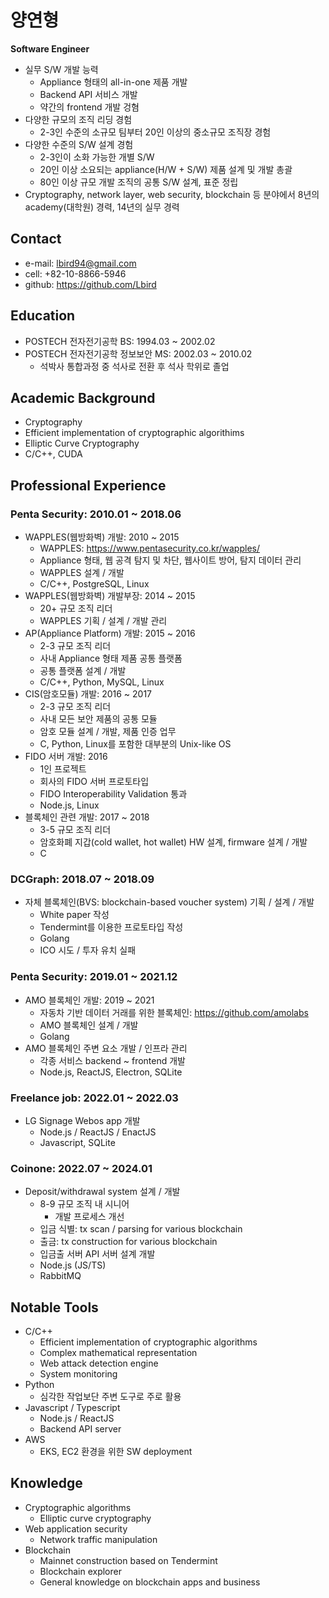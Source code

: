 # 양연형
**Software Engineer**

* 실무 S/W 개발 능력
  *	Appliance 형태의 all-in-one 제품 개발
  *	Backend API 서비스 개발
  *	약간의 frontend 개발 겅혐
* 다양한 규모의 조직 리딩 경험
  *	2-3인 수준의 소규모 팀부터 20인 이상의 중소규모 조직장 경험
* 다양한 수준의 S/W 설계 경험
  *	2-3인이 소화 가능한 개별 S/W
  *	20인 이상 소요되는 appliance(H/W + S/W) 제품 설계 및 개발 총괄
  * 80인 이상 규모 개발 조직의 공통 S/W 설계, 표준 정립
*	Cryptography, network layer, web security, blockchain 등 분야에서 8년의 academy(대학원) 경력, 14년의 실무 경력

## Contact
* e-mail: lbird94@gmail.com
* cell: +82-10-8866-5946
* github: https://github.com/Lbird

## Education
* POSTECH 전자전기공학 BS: 1994.03 ~ 2002.02
* POSTECH 전자전기공학 정보보안 MS: 2002.03 ~ 2010.02
  * 석박사 통합과정 중 석사로 전환 후 석사 학위로 졸업

## Academic Background
* Cryptography
* Efficient implementation of cryptographic algorithims
* Elliptic Curve Cryptography
* C/C++, CUDA

## Professional Experience
### Penta Security: 2010.01 ~ 2018.06
* WAPPLES(웹방화벽) 개발: 2010 ~ 2015
  * WAPPLES: https://www.pentasecurity.co.kr/wapples/
  * Appliance 형태, 웹 공격 탐지 및 차단, 웹사이트 방어, 탐지 데이터 관리
  * WAPPLES 설계 / 개발
  * C/C++, PostgreSQL, Linux
* WAPPLES(웹방화벽) 개발부장: 2014 ~ 2015
  * 20+ 규모 조직 리더
  * WAPPLES 기획 / 설계 / 개발 관리
* AP(Appliance Platform) 개발: 2015 ~ 2016
  * 2-3 규모 조직 리더
  * 사내 Appliance 형태 제품 공통 플랫폼
  * 공통 플랫폼 설계 / 개발
  * C/C++, Python, MySQL, Linux
* CIS(암호모듈) 개발: 2016 ~ 2017
  * 2-3 규모 조직 리더
  * 사내 모든 보안 제품의 공통 모듈
  * 암호 모듈 설계 / 개발, 제품 인증 업무
  * C, Python, Linux를 포함한 대부분의 Unix-like OS
* FIDO 서버 개발: 2016
  * 1인 프로젝트
  * 회사의 FIDO 서버 프로토타입
  * FIDO Interoperability Validation 통과
  * Node.js, Linux
* 블록체인 관련 개발: 2017 ~ 2018
  * 3-5 규모 조직 리더
  * 암호화폐 지갑(cold wallet, hot wallet) HW 설계, firmware 설계 / 개발
  * C

### DCGraph: 2018.07 ~ 2018.09
* 자체 블록체인(BVS: blockchain-based voucher system) 기획 / 설계 / 개발
  * White paper 작성
  * Tendermint를 이용한 프로토타입 작성
  * Golang
  * ICO 시도 / 투자 유치 실패

### Penta Security: 2019.01 ~ 2021.12
* AMO 블록체인 개발: 2019 ~ 2021
  * 자동차 기반 데이터 거래를 위한 블록체인: https://github.com/amolabs
  * AMO 블록체인 설계 / 개발
  * Golang
* AMO 블록체인 주변 요소 개발 / 인프라 관리
  * 각종 서비스 backend ~ frontend 개발
  * Node.js, ReactJS, Electron, SQLite

### Freelance job: 2022.01 ~ 2022.03
* LG Signage Webos app 개발
  * Node.js / ReactJS / EnactJS
  * Javascript, SQLite

### Coinone: 2022.07 ~ 2024.01
* Deposit/withdrawal system 설계 / 개발
  * 8-9 규모 조직 내 시니어
    * 개발 프로세스 개선
  * 입금 식별: tx scan / parsing for various blockchain
  * 출금: tx construction for various blockchain
  * 입금출 서버 API 서버 설계 개발
  * Node.js (JS/TS)
  * RabbitMQ

## Notable Tools
* C/C++
  * Efficient implementation of cryptographic algorithms
  * Complex mathematical representation
  * Web attack detection engine
  * System monitoring
* Python
  * 심각한 작업보단 주변 도구로 주로 활용
* Javascript / Typescript
  * Node.js / ReactJS
  * Backend API server
* AWS
  * EKS, EC2 환경을 위한 SW deployment

## Knowledge
* Cryptographic algorithms
  * Elliptic curve cryptography
* Web application security
  * Network traffic manipulation
* Blockchain
  * Mainnet construction based on Tendermint
  * Blockchain explorer
  * General knowledge on blockchain apps and business
